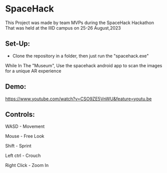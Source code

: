 # SpaceHack
This  Project was made by team MVPs during the SpaceHack Hackathon That was held at the IIID campus on 25-26 August,2023

## Set-Up:
- Clone the repository in a folder, then just run the "spacehack.exe" 

While In The "Museum", Use the spacehack android app to scan the images for a unique AR experience 

## Demo:
 https://www.youtube.com/watch?v=CSO9ZE5VnWU&feature=youtu.be

 ## Controls:

 WASD - Movement
 
 Mouse - Free Look
 
 Shift - Sprint
 
 Left ctrl - Crouch
 
 Right Click - Zoom In
